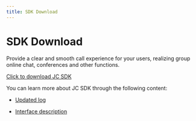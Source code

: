 ```yaml
---
title: SDK Download
---
```

# SDK Download

Provide a clear and smooth call experience for your users, realizing
group online chat, conferences and other functions.

[Click to download JC
SDK](https://developer.juphoon.com/portal/cn/downloadsdk/download_sdk.php?filename=JC-SDK-iOS-V2_1.tar.gz)

You can learn more about JC SDK through the following content:

- [Updated log](/cn/juphoon_platform/05_download/03_log.html?platform=ios)

- [Interface
    description](https://developer.juphoon.com/portal/reference/V2.1/ios/)
